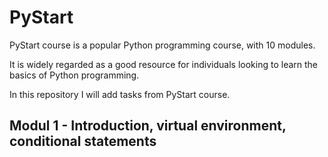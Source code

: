 # **PyStart**

PyStart course is a popular Python programming course, with 10 modules. 

It is widely regarded as a good resource for individuals looking to learn the basics of Python programming.

In this repository I will add tasks from PyStart course.

## **Modul 1** - Introduction, virtual environment, conditional statements
